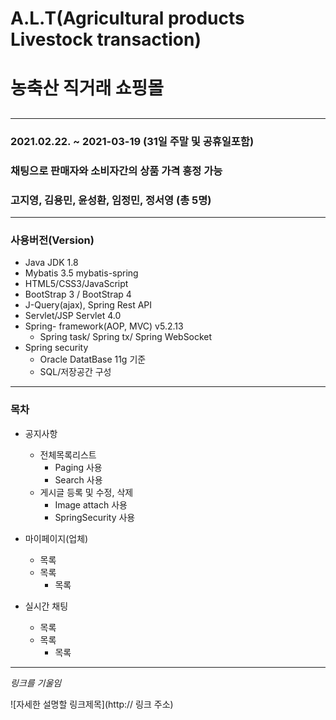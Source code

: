 # A.L.T(Agricultural products Livestock transaction)
# 농축산 직거래 쇼핑몰 
##
***

### 2021.02.22. ~ 2021-03-19 (31일 주말 및 공휴일포함)
### 채팅으로 판매자와 소비자간의 상품 가격 흥정 가능
### 고지영, 김용민, 윤성환, 임정민, 정서영 (총 5명)

***

### 사용버전(Version)

+ Java JDK 1.8
+ Mybatis 3.5 mybatis-spring
+ HTML5/CSS3/JavaScript
+ BootStrap 3 / BootStrap 4
+ J-Query(ajax), Spring Rest API
+ Servlet/JSP Servlet 4.0
+ Spring- framework(AOP, MVC)  v5.2.13
   + Spring task/ Spring tx/ Spring WebSocket
+ Spring security
   + Oracle DatatBase 11g 기준
   + SQL/저장공간 구성


***
### 목차
+ 공지사항
  + 전체목록리스트
    + Paging 사용
    + Search 사용
  + 게시글 등록 및 수정, 삭제
    + Image attach 사용
    + SpringSecurity 사용

+ 마이페이지(업체)
  + 목록
  + 목록
    + 목록

+ 실시간 채팅
  + 목록
  + 목록
    + 목록

***

_링크를 기울임_


![자세한 설명할 링크제목](http:// 링크 주소) 
